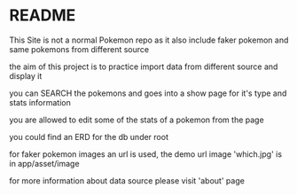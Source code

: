 # README

This Site is not a normal Pokemon repo as it also include faker pokemon and same pokemons from different source

the aim of this project is to practice import data from different source and display it

you can SEARCH the pokemons and goes into a show page for it's type and stats information

you are allowed to edit some of the stats of a pokemon from the page

you could find an ERD for the db under root

for faker pokemon images an url is used, the demo url image 'which.jpg' is in app/asset/image

for more information about data source please visit 'about' page